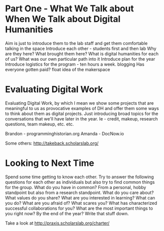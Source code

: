 # Part One - What We Talk about When We Talk about Digital Humanities

Aim is just to introduce them to the lab staff and get them comfortable talking in the space
Introduce each other - students first and then lab
Why are they here? What brought them here?
What is digital humanities for each of us? What was our own particular path into it
Introduce plan for the year
Introduce logistics for the program - ten hours a week.
blogging
Has everyone gotten paid?
float idea of the makerspace

# Evaluating Digital Work
Evaluating Digital Work, by which I mean we show some projects that are meaningful to us as provocative examples of DH and offer them some ways to think about them as digital projects. Just introducing broad topics for the conversations that we'll have later in the year.
Ie - credit, makeup, research questions, team makeup, etc. etc.

Brandon - programminghistorian.org
Amanda - DocNow.io

Some others:
http://takeback.scholarslab.org/


# Looking to Next Time
Spend some time getting to know each other. Try to answer the following questions for each other as individuals but also try to find common things for the group.
What do you have in common? From a personal, hobby standpoint but also from a research standpoint.
What do you care about?
What values do you share?
What are you interested in learning?
What can you do?
What are you afraid of?
What scares you?
What has characterized successful collaborations for you?
What are the most important things to you right now? By the end of the year?
Write that stuff down.

Take a look at http://praxis.scholarslab.org/charter/
